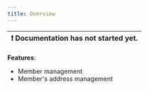 ```yaml
---
title: Overview
---
```


| :exclamation:  Documentation has not started yet. |
|-------------------------------------------------- |


__Features__: 
- Member management
- Member's address management
